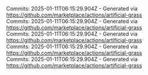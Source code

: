 Commits: 2025-01-11T06:15:29.904Z - Generated via https://github.com/marketplace/actions/artificial-grass
<br>
Commits: 2025-01-11T06:15:29.904Z - Generated via https://github.com/marketplace/actions/artificial-grass
<br>
Commits: 2025-01-11T06:15:29.904Z - Generated via https://github.com/marketplace/actions/artificial-grass
<br>
Commits: 2025-01-11T06:15:29.904Z - Generated via https://github.com/marketplace/actions/artificial-grass
<br>
Commits: 2025-01-11T06:15:29.904Z - Generated via https://github.com/marketplace/actions/artificial-grass
<br>

